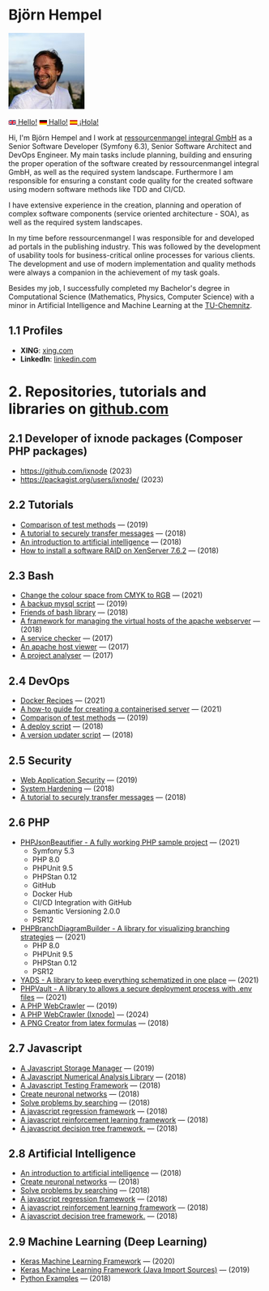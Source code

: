 # Björn Hempel

<img src="images/bjoern-hempel.jpg" width="150">

[<img src="images/english.png" width="15"> Hello!](README.md) [<img src="images/german.png" width="15"> Hallo!](README.de.md) [<img src="images/spanish.png" width="15"> ¡Hola!](README.es.md)

Hi, I'm Björn Hempel and I work at [ressourcenmangel integral GmbH](https://rsm-integral.de/) as a Senior Software
Developer (Symfony 6.3), Senior Software Architect and DevOps Engineer. My main tasks include planning, building
and ensuring the proper operation of the software created by ressourcenmangel integral GmbH, as well as the
required system landscape. Furthermore I am responsible for ensuring a constant code quality for the created
software using modern software methods like TDD and CI/CD.

I have extensive experience in the creation, planning and operation of complex software components (service oriented
architecture - SOA), as well as the required system landscapes.

In my time before ressourcenmangel I was responsible for and developed ad portals in the publishing industry. This
was followed by the development of usability tools for business-critical online processes for various clients. The
development and use of modern implementation and quality methods were always a companion in the achievement of my task
goals.

Besides my job, I successfully completed my Bachelor's degree in Computational Science (Mathematics, Physics, Computer
Science) with a minor in Artificial Intelligence and Machine Learning at the [TU-Chemnitz](https://www.tu-chemnitz.de).

## 1.1 Profiles

* **XING**: [xing.com](https://www.xing.com/profile/Bjoern_Hempel14)
* **LinkedIn**: [linkedin.com](https://www.linkedin.com/in/bjoernhempel)

# 2. Repositories, tutorials and libraries on [github.com](https://github.com/bjoern-hempel)

## 2.1 Developer of ixnode packages (Composer PHP packages)

* https://github.com/ixnode (2023)
* https://packagist.org/users/ixnode/ (2023)

## 2.2 Tutorials

* [Comparison of test methods](https://github.com/friends-of-tutorials/comparison-of-test-methods) &mdash; (2019)
* [A tutorial to securely transfer messages](https://github.com/friends-of-tutorials/securely-transfer-messages) &mdash; (2018)
* [An introduction to artificial intelligence](https://github.com/friends-of-ai/an-introduction-to-artificial-intelligence) &mdash; (2018)
* [How to install a software RAID on XenServer 7.6.2](https://github.com/friends-of-tutorials/xen-software-raid) &mdash; (2018)

## 2.3 Bash

* [Change the colour space from CMYK to RGB](https://github.com/bjoern-hempel/bash-cmyk-to-rgb) &mdash; (2021)
* [A backup mysql script](https://github.com/bjoern-hempel/backup-mysql) &mdash; (2019)
* [Friends of bash library](https://github.com/bjoern-hempel/friends-of-bash) &mdash; (2018)
* [A framework for managing the virtual hosts of the apache webserver](https://github.com/bjoern-hempel/apache-virtual-host-manager/tree/master) &mdash; (2018)
* [A service checker](https://github.com/bjoern-hempel/service-checker) &mdash; (2017)
* [An apache host viewer](https://github.com/bjoern-hempel/apache-host-viewer) &mdash; (2017)
* [A project analyser](https://github.com/bjoern-hempel/project-analyser) &mdash; (2017)

## 2.4 DevOps

* [Docker Recipes](https://github.com/ixnode/docker-recipes) &mdash; (2021)
* [A how-to guide for creating a containerised server](https://github.com/friends-of-tutorials/containerized-server) &mdash; (2021)
* [Comparison of test methods](https://github.com/friends-of-tutorials/comparison-of-test-methods) &mdash; (2019)
* [A deploy script](https://github.com/bjoern-hempel/bash-git-deploy) &mdash; (2018)
* [A version updater script](https://github.com/bjoern-hempel/bash-git-version-updater) &mdash; (2018)

## 2.5 Security

* [Web Application Security](https://github.com/friends-of-tutorials/web-application-security) &mdash; (2019)
* [System Hardening](https://github.com/friends-of-tutorials/system-hardening) &mdash; (2018)
* [A tutorial to securely transfer messages](https://github.com/friends-of-tutorials/securely-transfer-messages) &mdash; (2018)

## 2.6 PHP

* [PHPJsonBeautifier - A fully working PHP sample project](https://github.com/ixnode/php-json-beautifier) &mdash; (2021)
  * Symfony 5.3
  * PHP 8.0
  * PHPUnit 9.5
  * PHPStan 0.12
  * GitHub
  * Docker Hub
  * CI/CD Integration with GitHub
  * Semantic Versioning 2.0.0
  * PSR12
* [PHPBranchDiagramBuilder - A library for visualizing branching strategies](https://github.com/ixnode/php-branch-diagram-builder) &mdash; (2021)
  * PHP 8.0
  * PHPUnit 9.5
  * PHPStan 0.12
  * PSR12
* [YADS - A library to keep everything schematized in one place](https://github.com/ixnode/yads) &mdash; (2021)
* [PHPVault - A library to allows a secure deployment process with .env files](https://github.com/ixnode/php-vault) &mdash; (2021)
* [A PHP WebCrawler](https://github.com/bjoern-hempel/php-web-crawler) &mdash; (2019)
* [A PHP WebCrawler (Ixnode)](https://github.com/ixnode/php-web-crawler) &mdash; (2024)
* [A PNG Creator from latex formulas](https://github.com/bjoern-hempel/php-latex-2-png) &mdash; (2018)

## 2.7 Javascript

* [A Javascript Storage Manager](https://github.com/bjoern-hempel/js-storage-manager) &mdash; (2019)
* [A Javascript Numerical Analysis Library](https://github.com/bjoern-hempel/js-analysis) &mdash; (2018)
* [A Javascript Testing Framework](https://github.com/bjoern-hempel/js-testing-framework) &mdash; (2018)
* [Create neuronal networks](https://github.com/friends-of-ai/create-neuronal-networks) &mdash; (2018)
* [Solve problems by searching](https://github.com/friends-of-ai/solve-problems-by-searching) &mdash; (2018)
* [A javascript regression framework](https://github.com/bjoern-hempel/js-regression-framework) &mdash; (2018)
* [A javascript reinforcement learning framework](https://github.com/bjoern-hempel/js-reinforcement-learning-framework) &mdash; (2018)
* [A javascript decision tree framework.](https://github.com/bjoern-hempel/js-decision-tree-framework) &mdash; (2018)

## 2.8 Artificial Intelligence

* [An introduction to artificial intelligence](https://github.com/friends-of-ai/an-introduction-to-artificial-intelligence) &mdash; (2018)
* [Create neuronal networks](https://github.com/friends-of-ai/create-neuronal-networks) &mdash; (2018)
* [Solve problems by searching](https://github.com/friends-of-ai/solve-problems-by-searching) &mdash; (2018)
* [A javascript regression framework](https://github.com/bjoern-hempel/js-regression-framework) &mdash; (2018)
* [A javascript reinforcement learning framework](https://github.com/bjoern-hempel/js-reinforcement-learning-framework) &mdash; (2018)
* [A javascript decision tree framework.](https://github.com/bjoern-hempel/js-decision-tree-framework) &mdash; (2018)

## 2.9 Machine Learning (Deep Learning)

* [Keras Machine Learning Framework](https://github.com/bjoern-hempel/keras-machine-learning-framework) &mdash; (2020)
* [Keras Machine Learning Framework (Java Import Sources)](https://github.com/bjoern-hempel/keras-machine-learning-framework-java-sources) &mdash; (2019)
* [Python Examples](https://github.com/friends-of-ai/python-examples) &mdash; (2018)
